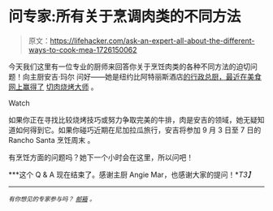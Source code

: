 # 问专家:所有关于烹调肉类的不同方法

> 原文：<https://lifehacker.com/ask-an-expert-all-about-the-different-ways-to-cook-mea-1726150062>

今天我们这里有一位专业的厨师来回答你关于烹饪肉类的各种不同方法的迫切问题！向主厨安吉·玛尔 问好——她是纽约比阿特丽斯酒店[的行政总厨，最近在美食网上赢得了](http://thebeatriceinn.com/) [切肉烧烤大师](http://blog.foodnetwork.com/fn-dish/2015/08/chopped-grill-masters-grand-champion-angie-mar/) 。

Watch

如果你正在寻找比较烧烤技巧或努力争取完美的牛排，肉是安吉的领域，她无疑知道如何得到它。如果你碰巧近期在尼加拉瓜旅行，安吉将参加 9 月 3 日至 7 日的 Rancho Santa 烹饪周末 。

有烹饪方面的问题吗？她下一个小时会在这里，所以问吧！

***这个 Q & A 现在结束了。感谢主厨 Angie Mar，也感谢大家的提问！**T3】*

* * *

<small>*有你想见的专家参与吗？*</small> [<small>*邮箱*</small>](mailto:andy@lifehacker.com) <small>*。*</small>